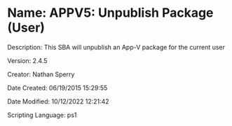 ﻿# Name: APPV5: Unpublish Package (User)

Description: This SBA will unpublish an App-V package for the current user

Version: 2.4.5

Creator: Nathan Sperry

Date Created: 06/19/2015 15:29:55

Date Modified: 10/12/2022 12:21:42

Scripting Language: ps1

